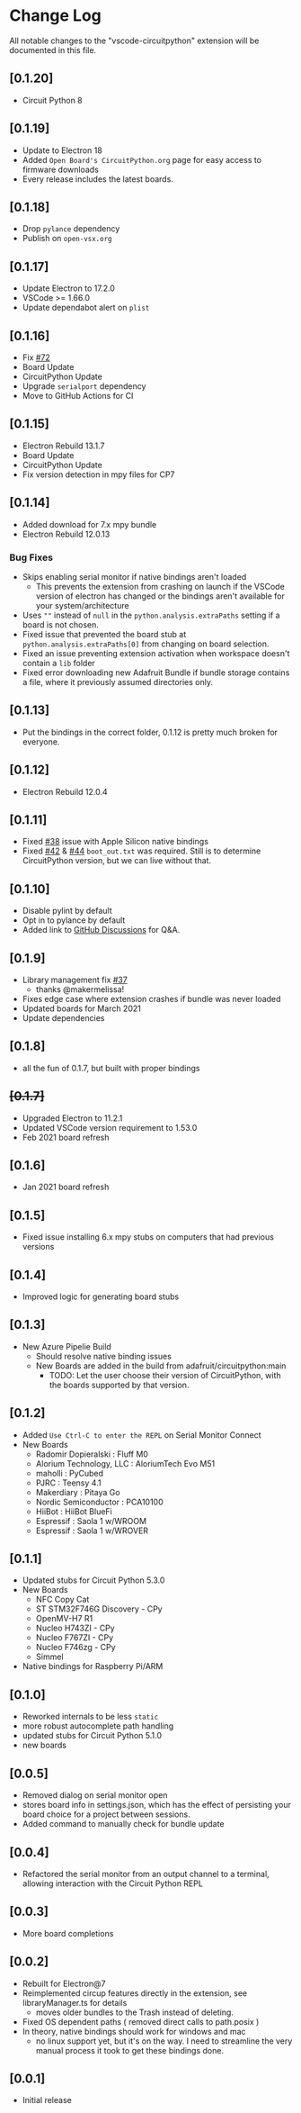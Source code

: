 # Change Log

All notable changes to the "vscode-circuitpython" extension will be documented
in this file.

## [0.1.20]
- Circuit Python 8
## [0.1.19]
- Update to Electron 18
- Added `Open Board's CircuitPython.org` page for easy access to firmware downloads
- Every release includes the latest boards.

## [0.1.18]
- Drop `pylance` dependency
- Publish on `open-vsx.org`

## [0.1.17]
- Update Electron to 17.2.0
- VSCode >= 1.66.0
- Update dependabot alert on `plist`

## [0.1.16]
- Fix [#72](https://github.com/joedevivo/vscode-circuitpython/issues/72)
- Board Update
- CircuitPython Update
- Upgrade `serialport` dependency
- Move to GitHub Actions for CI

## [0.1.15]
- Electron Rebuild 13.1.7
- Board Update
- CircuitPython Update
- Fix version detection in mpy files for CP7

## [0.1.14]

- Added download for 7.x mpy bundle
- Electron Rebuild 12.0.13

### Bug Fixes
- Skips enabling serial monitor if native bindings aren't loaded
  - This prevents the extension from crashing on launch if the VSCode version of
    electron has changed or the bindings aren't available for your
    system/architecture
- Uses `""` instead of `null` in the `python.analysis.extraPaths` setting if a
  board is not chosen.
- Fixed issue that prevented the board stub at `python.analysis.extraPaths[0]`
  from changing on board selection.
- Fixed an issue preventing extension activation when workspace doesn't contain a `lib` folder
- Fixed error downloading new Adafruit Bundle if bundle storage contains a file,
  where it previously assumed directories only.
## [0.1.13]
- Put the bindings in the correct folder, 0.1.12 is pretty much broken for everyone.
## [0.1.12]
- Electron Rebuild 12.0.4

## [0.1.11]
- Fixed [#38](https://github.com/joedevivo/vscode-circuitpython/pull/37)
  issue with Apple Silicon native bindings
- Fixed [#42](https://github.com/joedevivo/vscode-circuitpython/pull/42) &
  [#44](https://github.com/joedevivo/vscode-circuitpython/pull/44)
  `boot_out.txt` was required. Still is to determine CircuitPython version, but
  we can live without that.

## [0.1.10]
- Disable pylint by default
- Opt in to pylance by default
- Added link to [GitHub Discussions](https://github.com/joedevivo/vscode-circuitpython/discussions) for Q&A.


## [0.1.9]
- Library management fix [#37](https://github.com/joedevivo/vscode-circuitpython/pull/37)
  - thanks @makermelissa!
- Fixes edge case where extension crashes if bundle was never loaded
- Updated boards for March 2021
- Update dependencies

## [0.1.8]
- all the fun of 0.1.7, but built with proper bindings

## ~~[0.1.7]~~
- Upgraded Electron to 11.2.1
- Updated VSCode version requirement to 1.53.0
- Feb 2021 board refresh

## [0.1.6]
- Jan 2021 board refresh

## [0.1.5]
- Fixed issue installing 6.x mpy stubs on computers that had previous versions

## [0.1.4]
- Improved logic for generating board stubs

## [0.1.3]
- New Azure Pipelie Build
  - Should resolve native binding issues
  - New Boards are added in the build from adafruit/circuitpython:main
    - TODO: Let the user choose their version of CircuitPython, with the boards supported by that version.

## [0.1.2]
- Added `Use Ctrl-C to enter the REPL` on Serial Monitor Connect
- New Boards
  - Radomir Dopieralski : Fluff M0
  - Alorium Technology, LLC : AloriumTech Evo M51
  - maholli : PyCubed
  - PJRC : Teensy 4.1
  - Makerdiary : Pitaya Go
  - Nordic Semiconductor : PCA10100
  - HiiBot : HiiBot BlueFi
  - Espressif : Saola 1 w/WROOM
  - Espressif : Saola 1 w/WROVER

## [0.1.1]
- Updated stubs for Circuit Python 5.3.0
- New Boards
  - NFC Copy Cat
  - ST STM32F746G Discovery - CPy
  - OpenMV-H7 R1
  - Nucleo H743ZI - CPy
  - Nucleo F767ZI - CPy
  - Nucleo F746zg - CPy
  - Simmel
- Native bindings for Raspberry Pi/ARM

## [0.1.0]

- Reworked internals to be less `static`
- more robust autocomplete path handling
- updated stubs for Circuit Python 5.1.0
- new boards

## [0.0.5]

- Removed dialog on serial monitor open
- stores board info in settings.json, which has the effect of persisting your
  board choice for a project between sessions.
- Added command to manually check for bundle update

## [0.0.4]

- Refactored the serial monitor from an output channel to a terminal, allowing
  interaction with the Circuit Python REPL

## [0.0.3]

- More board completions

## [0.0.2]

- Rebuilt for Electron@7
- Reimplemented circup features directly in the extension, see libraryManager.ts for details
  - moves older bundles to the Trash instead of deleting.
- Fixed OS dependent paths ( removed direct calls to path.posix )
- In theory, native bindings should work for windows and mac
  - no linux support yet, but it's on the way. I need to streamline the very
    manual process it took to get these bindings done.

## [0.0.1]

- Initial release

